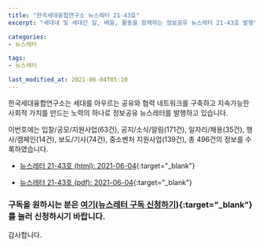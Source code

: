 ```yaml
---
title: "한국세대융합연구소 뉴스레터 21-43호"
excerpt: "세대내 및 세대간 일, 배움, 활동을 함께하는 정보공유 뉴스레터 21-43호 발행" 

categories:
- 뉴스레터

tags:
- 뉴스레터

last_modified_at: 2021-06-04T05:10
---
```


한국세대융합연구소는 세대를 아우르는 공유와 협력 네트워크를 구축하고 지속가능한 사회적 가치를 만드는 노력의 하나로 정보공유 뉴스레터를 발행하고 있습니다.

이번호에는 입찰/공모/지원사업(63건), 공지/소식/알림(171건), 일자리/채용(35건), 행사/캠페인(14건), 보도/기사(74건), 중소벤처 지원사업(139건), 총 496건의 정보를 수록하였습니다.

* [뉴스레터 21-43호 (html): 2021-06-04](https://gcrcenter.github.io/assets/htmls/gcrc_news_letter_20210604.html){:target="_blank"}

* [뉴스레터 21-43호 (pdf): 2021-06-04](https://gcrcenter.github.io/assets/pdfs/news_letter_20210604.pdf){:target="_blank"}


### 구독을 원하시는 분은 [여기(뉴스레터 구독 신청하기)](https://forms.gle/MJ5gVHCdunBXXWVB7){:target="_blank"} 를 눌러 신청하시기 바랍니다.


감사합니다.